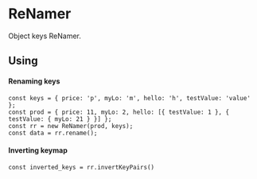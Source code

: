 
# ReNamer
Object keys ReNamer.

## Using
 
 #### Renaming keys
 `
   const keys = { price: 'p', myLo: 'm', hello: 'h', testValue: 'value' };
`  
`
   const prod = { price: 11, myLo: 2, hello: [{ testValue: 1 }, { testValue: { myLo: 21 } }] };
`  
`
   const rr = new ReNamer(prod, keys);
`  
`
   const data = rr.rename();
`   
 
 #### Inverting keymap
 `
   const inverted_keys = rr.invertKeyPairs()
 `
